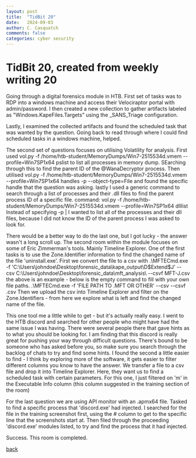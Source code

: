 ```yaml
---
layout: post
title:  "TidBit 20"
date:   2024-09-03
author: C. Casquatch
comments: false
categories: cyber security
---
```


# TidBit 20, created from weekly writing 20

Going through a digital forensics module in HTB.
First set of tasks was to RDP into a windows machine and access their Velociraptor portal with admin/password. 
I then created a new collection to gather artifacts labeled as "Windows.KapeFiles.Targets" using the _SANS_Triage configuration. 
 
Lastly, I examined the collected artifacts and found the scheduled task that was wanted by the question. Going back to read through where I could find scheduled tasks in a windows machine, helped. 
 
The second set of questions focuses on utilising Volatility for analysis. 
First used 
vol.py -f /home/htb-student/MemoryDumps/Win7-2515534d.vmem --profile=Win7SP1x64 pslist
to list all processes in memory dump. SEarching through this to find the parent ID of the @WanaDecryptor process. 
Then utilised vol.py -f /home/htb-student/MemoryDumps/Win7-2515534d.vmem --profile=Win7SP1x64 handles -p <PID> --object-type=File
and found the specific handle that the question was asking. 
lastly I used a generic command to search through a list of processes and their .dll files to find the parent process ID of a specific file. 
command: vol.py -f /home/htb-student/MemoryDumps/Win7-2515534d.vmem --profile=Win7SP1x64 dlllist
Instead of specifying -p <PID> | I wanted to list all of the processes and their dll files, because I did not know the ID of the parent process I was asked to look for. 
 
There would be a better way to do the last one, but I got lucky - the answer wasn't a long scroll up. 
The second room within the module focuses on some of Eric Zimmerman's tools. Mainly Timeline Explorer.
One of the first tasks is to use the Zone.Identifier information to find the changed name of the file 'uninstall.exe'. First we convert the file to a csv with 
.\MFTECmd.exe -f 'C:\Users\johndoe\Desktop\forensic_data\kape_output\D\$Extend\$J' --csv C:\Users\johndoe\Desktop\forensic_data\mft_analysis\ --csvf MFT-J.csv 
the above is an example - below is the empty command to fill with your own file paths. 
.\MFTECmd.exe -f 'FILE PATH TO .MFT OR OTHER' --csv <PATH TO WHERE YOU WANT TO PUT YOUR NEW CSV FILE> --csvf <NAMEOFFILE>.csv
Then we upload the csv into Timeline Explorer and filter on the Zone.Identifiers - from here we explore what is left and find the changed name of the file. 
 
This one tool me a little while to get - but it's actually really easy. I went to the HTB discord and searched for other people who might have had the same issue I was having. There were several people there that gave hints as to what you should be looking for. I am finding that this discord is really great for pushing your way through difficult questions. There's bound to be someone who has asked before you, so make sure you search through the backlog of chats to try and find some hints. 
I found the second a little easier to find - I think by exploring more of the software, it gets easier to filter different columns you know to have the answer. 
We transfer a file to a csv file and drop it into Timeline Explorer. Here, they want us to find a scheduled task with certain parameters. For this one, I just filtered on 'm' in the Executable Info column (this column suggested in the training section of the room)
 
For the last question we are using API monitor with an .apmx64 file. 
Tasked to find a specific process that 'discord.exe' had injected. 
I searched for the file in the training screenshot first, using the # column to get to the specific line that the screenshots start at. Then filed through the proceeding 'discord.exe' modules listed, to try and find the process that it had injected. 
 
Success. This room is completed.

[back](./TidBitMain.html)

